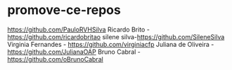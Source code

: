 # promove-ce-repos

https://github.com/PauloRVHSilva
Ricardo Brito - https://github.com/ricardobritao
silene silva-https://github.com/SileneSilva
Virginia Fernandes - https://github.com/virginiacfp
Juliana de Oliveira - https://github.com/JulianaOAP
Bruno Cabral - https://github.com/oBrunoCabral

